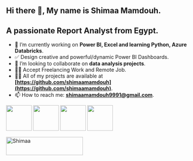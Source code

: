 ## Hi there 👋, My name is Shimaa Mamdouh.
## A passionate Report Analyst from Egypt.

- 🔭 I’m currently working on **Power BI, Excel and learning Python, Azure Databricks**.
- ✅ Design creative and powerful/dynamic Power BI Dashboards.
- 👯 I’m looking to collaborate on **data analysis projects**.
- 👨‍💻 Accept Freelancing Work and Remote Job.
- 👨‍💻 All of my projects are available at **[https://github.com/shimaamamdouh](https://github.com/shimaamamdouh)**.
- 📫 How to reach me: **shimaamamdouh9991@gmail.com**.


<code><img height="70" src="https://pluralsight2.imgix.net/paths/images/python-7be70baaac.png"></code>
  <code><img height="70" src="https://images.squarespace-cdn.com/content/v1/587670ef03596ec731de6e3d/1486276069386-ENNKG7EAXQBUZHPMEY37/Tableau+Logo.png"></code>
  <code><img height="70" src="https://www.arageek.com/wp-content/uploads/2019/11/888.jpeg"></code>
  <code><img height="70" src="https://w7.pngwing.com/pngs/286/519/png-transparent-microsoft-azure-sql-database-microsoft-sql-server-azure-sql-data-warehouse-logo-text-logo-microsoft-azure.png"></code>



 




<p><a href="https://www.buymeacoffee.com/shimaamamdl"> <img align="left"src="https://cdn.buymeacoffee.com/buttons/v2/default-yellow.png" height="50" width="210" alt="Shimaa " /></a></p><br><br> 













<!--
**shimaamamdouh/shimaamamdouh** is a ✨ _special_ ✨ repository because its `README.md` (this file) appears on your GitHub profile.

Here are some ideas to get you started:

- 🔭 I’m currently working on ...
- 🌱 I’m currently learning ...
- 👯 I’m looking to collaborate on ...
- 🤔 I’m looking for help with ...
- 💬 Ask me about ...
- 📫 How to reach me: ...
- 😄 Pronouns: ...
- ⚡ Fun fact: ...
-->

